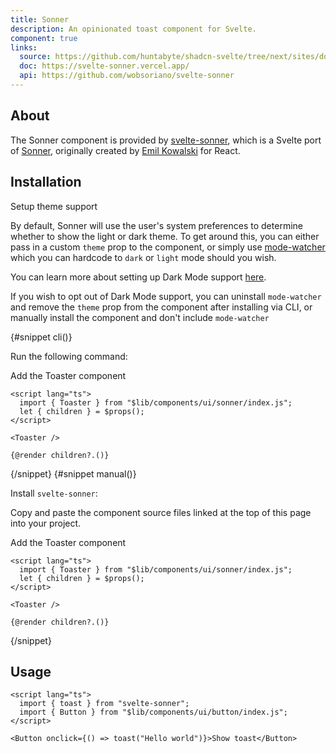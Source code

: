 ```yaml
---
title: Sonner
description: An opinionated toast component for Svelte.
component: true
links:
  source: https://github.com/huntabyte/shadcn-svelte/tree/next/sites/docs/src/lib/registry/ui/sonner
  doc: https://svelte-sonner.vercel.app/
  api: https://github.com/wobsoriano/svelte-sonner
---
```


<script>
	import ComponentPreview from "$lib/components/component-preview.svelte";
	import PMAddComp from "$lib/components/pm-add-comp.svelte";
	import PMInstall from "$lib/components/pm-install.svelte";
	import Steps from "$lib/components/steps.svelte";
	import Step from "$lib/components/step.svelte";
	import InstallTabs from "$lib/components/install-tabs.svelte";
</script>

<ComponentPreview name="sonner-demo">

<div></div>

</ComponentPreview>

## About

The Sonner component is provided by [svelte-sonner](https://svelte-sonner.vercel.app/), which is a Svelte port of [Sonner](https://sonner.emilkowal.ski/), originally created by [Emil Kowalski](https://twitter.com/emilkowalski_) for React.

## Installation

<Step>Setup theme support</Step>

By default, Sonner will use the user's system preferences to determine whether to show the light or dark theme. To get around this, you can either pass in a custom `theme` prop to the component, or simply use [mode-watcher](https://github.com/svecosystem/mode-watcher) which you can hardcode to `dark` or `light` mode should you wish.

You can learn more about setting up Dark Mode support [here](/docs/dark-mode).

If you wish to opt out of Dark Mode support, you can uninstall `mode-watcher` and remove the `theme` prop from the component after installing via CLI, or manually install the component and don't include `mode-watcher`

<InstallTabs>
{#snippet cli()}
<Steps>

<Step>Run the following command:</Step>
<PMAddComp name="sonner" />

<Step>Add the Toaster component</Step>

```svelte showLineNumbers title="+layout.svelte" {2,6}
<script lang="ts">
  import { Toaster } from "$lib/components/ui/sonner/index.js";
  let { children } = $props();
</script>

<Toaster />

{@render children?.()}
```

</Steps>
{/snippet}
{#snippet manual()}

<Steps>
<Step>

Install `svelte-sonner`:

</Step>

<PMInstall command="svelte-sonner -D" />

<Step>

Copy and paste the component source files linked at the top of this page into your project.

</Step>

<Step>Add the Toaster component</Step>

```svelte showLineNumbers title="+layout.svelte" {2,6}
<script lang="ts">
  import { Toaster } from "$lib/components/ui/sonner/index.js";
  let { children } = $props();
</script>

<Toaster />

{@render children?.()}
```

</Steps>
{/snippet}
</InstallTabs>

## Usage

```svelte
<script lang="ts">
  import { toast } from "svelte-sonner";
  import { Button } from "$lib/components/ui/button/index.js";
</script>

<Button onclick={() => toast("Hello world")}>Show toast</Button>
```
